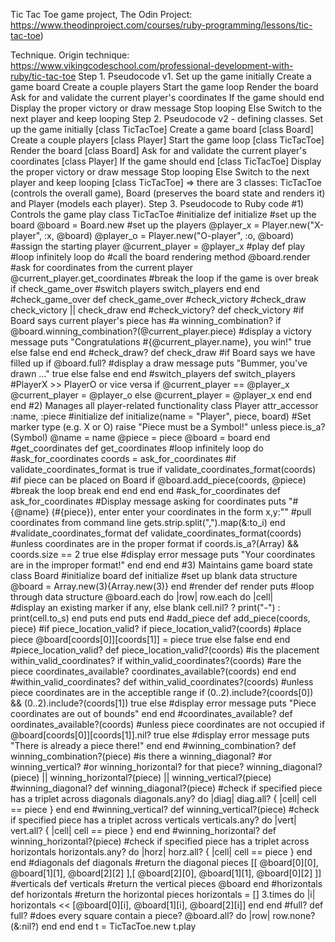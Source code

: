 Tic Tac Toe game project, The Odin Project: https://www.theodinproject.com/courses/ruby-programming/lessons/tic-tac-toe)

Technique.
Origin technique: https://www.vikingcodeschool.com/professional-development-with-ruby/tic-tac-toe
Step 1. Pseudocode v1.
        Set up the game initially
            Create a game board
            Create a couple players
        Start the game loop
            Render the board
            Ask for and validate the current player's coordinates
            If the game should end
                Display the proper victory or draw message
                Stop looping
            Else
                Switch to the next player and keep looping
Step 2. Pseudocode v2 - defining classes.
        Set up the game initially [class TicTacToe]
            Create a game board [class Board]
            Create a couple players [class Player]
        Start the game loop [class TicTacToe]
            Render the board [class Board]
            Ask for and validate the current player's coordinates [class Player]
            If the game should end [class TicTacToe]
                Display the proper victory or draw message
                Stop looping
            Else
                Switch to the next player and keep looping [class TicTacToe]
        => there are 3 classes: TicTacToe (controls the overall game), Board (preserves the board state and renders it) and Player (models each player).
Step 3. Pseudocode to Ruby code
    #1) Controls the game play
        class TicTacToe
            #initialize
            def initialize
                #set up the board
                @board = Board.new
                #set up the players
                @player_x = Player.new("X-player", :x, @board)
                @player_o = Player.new("O-player", :o, @board)
                #assign the starting player
                @current_player = @player_x
            #play
            def play
                #loop infinitely
                loop do
                    #call the board rendering method
                    @board.render
                    #ask for coordinates from the current player
                    @current_player.get_coordinates
                    #break the loop if the game is over
                    break if check_game_over
                    #switch players
                    switch_players
                end
            end
            #check_game_over
            def check_game_over
                #check_victory
                #check_draw
                check_victory || check_draw
            end
            #check_victory?
            def check_victory
                #if Board says current player's piece has
                #a winning_combination?
                if @board.winning_combination?(@current_player.piece)
                    #display a victory message
                    puts "Congratulations #{@current_player.name}, you win!"
                    true
                else
                    false
                end
            end
            #check_draw?
            def check_draw
                #if Board says we have filled up
                if @board.full?
                    #display a draw message
                    puts "Bummer, you've drawn ..."
                    true
                else
                    false
                end
            end
            #switch_players
            def switch_players
                #PlayerX >> PlayerO or vice versa
                if @current_player == @player_x
                    @current_player = @player_o
                else
                    @current_player = @player_x
                end
            end
        end
    #2) Manages all player-related functionality
        class Player
            attr_accessor :name, :piece
            #initialize
            def initialize(name = "Player", piece, board)
                #Set marker type (e.g. X or O)
                raise "Piece must be a Symbol!" unless piece.is_a?(Symbol)
                @name = name
                @piece = piece
                @board = board
            end
            #get_coordinates
            def get_coordinates
                #loop infinitely
                loop do
                    #ask_for_coordinates
                    coords = ask_for_coordinates
                    #if validate_coordinates_format is true
                    if validate_coordinates_format(coords)
                        #if piece can be placed on Board
                        if @board.add_piece(coords, @piece)
                            #break the loop
                            break
                        end
                    end
                end
            end
            #ask_for_coordinates
            def ask_for_coordinates
                #Display message asking for coordinates
                puts "#{@name} (#{piece}), enter enter your coordinates in the form x,y:""
                #pull coordinates from command line
                gets.strip.split(",").map(&:to_i)
            end
            #validate_coordinates_format
            def validate_coordinates_format(coords)
                #unless coordinates are in the proper format
                if coords.is_a?(Array) && coords.size == 2
                    true
                else
                    #display error message
                    puts "Your coordinates are in the improper format!"
                end
            end
        end
    #3) Maintains game board state
        class Board
            #initialize board
            def initialize
                #set up blank data structure
                @board = Array.new(3){Array.new(3)}
            end
            #render
            def render
                puts
                #loop through data structure
                @board.each do |row|
                    row.each do |cell|   
                        #display an existing marker if any, else blank
                        cell.nil? ? print("-") : print(cell.to_s)
                    end
                    puts
                end
                puts
            end
            #add_piece
            def add_piece(coords, piece)
                #if piece_location_valid?
                if piece_location_valid?(coords)
                    #place piece
                    @board[coords[0]][coords[1]] = piece
                    true
                else
                    false
                end
            end
            #piece_location_valid?
            def piece_location_valid?(coords)
                #is the placement within_valid_coordinates?
                if within_valid_coordinates?(coords)
                    #are the piece coordinates_available?
                    coordinates_available?(coords)
                end
            end
            #within_valid_coordinates?
            def within_valid_coordinates?(coords)
                #unless piece coordinates are in the acceptible range
                if (0..2).include?(coords[0]) && (0..2).include?(coords[1])
                    true
                else
                    #display error message
                    puts "Piece coordinates are out of bounds"
                end
            end
            #coordinates_available?
            def oordinates_available?(coords)
                #unless piece coordinates are not occupied
                if @board[coords[0]][coords[1]].nil?
                    true
                else
                    #display error message
                    puts "There is already a piece there!"
                end
            end
            #winning_combination?
            def winning_combination?(piece)
                #is there a winning_diagonal?
                #or winning_vertical?
                #or winning_horizontal? for that piece?
                winning_diagonal?(piece) || winning_horizontal?(piece) || winning_vertical?(piece)
            #winning_diagonal?
            def winning_diagonal?(piece)
                #check if specified piece has a triplet across diagonals
                diagonals.any? do |diag|
                    diag.all? { |cell| cell == piece }
                end
            end
            #winning_vertical?
            def winning_vertical?(piece)
                #check if specified piece has a triplet across verticals
                verticals.any? do |vert|
                    vert.all? { |cell| cell == piece }
                end
            end
            #winning_horizontal?
            def winning_horizontal?(piece)
                #check if specified piece has a triplet across horizontals
                horizontals.any? do |horz|
                    horz.all? { |cell| cell == piece }
                end
            end
            #diagonals
            def diagonals
                #return the diagonal pieces
                [[ @board[0][0], @board[1][1], @board[2][2] ],[ @board[2][0], @board[1][1], @board[0][2] ]]
            #verticals
            def verticals
                #return the vertical pieces
                @board
            end
            #horizontals
            def horizontals
                #return the horizontal pieces
                horizontals = []
                3.times do |i|
                    horizontals << [@board[0][i], @board[1][i], @board[2][i]]
                end
            end
            #full?
            def full?
                #does every square contain a piece?
                @board.all? do |row|
                    row.none?(&:nil?)
                end
            end
        end
        t = TicTacToe.new
        t.play
